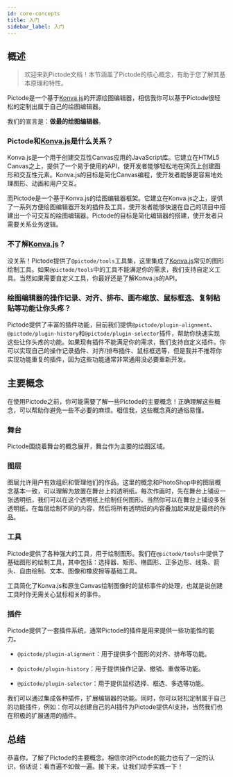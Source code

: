 ```yaml
---
id: core-concepts
title: 入门
sidebar_label: 入门
---
```


## 概述

> 欢迎来到Pictode文档！本节涵盖了Pictode的核心概念，有助于您了解其基本原理和特性。

Pictode是一个基于[Konva.js](https://konvajs.org/)的开源绘图编辑器，相信我你可以基于Pictode很轻松的定制出属于自己的绘图编辑器。

我们的宣言是：**做最的绘图编辑器**。

### Pictode和[Konva.js](https://konvajs.org/)是什么关系？

Konva.js是一个用于创建交互性Canvas应用的JavaScript库。它建立在HTML5 Canvas之上，提供了一个易于使用的API，使开发者能够轻松地在网页上创建图形和交互性元素。Konva.js的目标是简化Canvas编程，使开发者能够更容易地处理图形、动画和用户交互。

而Pictode是一个基于Konva.js的绘图编辑器框架。它建立在Konva.js之上，提供了一系列方便绘图编辑器开发的插件及工具，使开发者能够快速在自己的项目中搭建出一个可交互的绘图编辑器。Pictode的目标是简化编辑器的搭建，使开发者只需要关系业务逻辑。

### 不了解[Konva.js](https://konvajs.org/)？

没关系！Pictode提供了`@pictode/tools`工具集，这里集成了[Konva.js](https://konvajs.org/)常见的图形绘制工具。如果`@pictode/tools`中的工具不能满足你的需求，我们支持自定义工具。当然如果需要自定义工具，你最好还是了解Konva.js的API。

### 绘图编辑器的操作记录、对齐、排布、画布缩放、鼠标框选、复制粘贴等功能让你头疼？

Pictode提供了丰富的插件功能，目前我们提供`@pictode/plugin-alignment`、`@pictode/plugin-history`和`@pictode/plugin-selector`插件，帮助你快速实现这些让你头疼的功能。如果现有插件不能满足你的需求，我们支持自定义插件。你可以实现自己的操作记录插件、对齐/排布插件、鼠标框选等，但是我并不推荐你实现功能重复的插件，因为这些功能通常非常通用没必要重新开发。

## 主要概念

在使用Pictode之前，你可能需要了解一些Pictode的主要概念！正确理解这些概念，可以帮助你避免一些不必要的麻烦。相信我，这些概念真的通俗易懂。

### 舞台

Pictode围绕着舞台的概念展开，舞台作为主要的绘图区域。

### 图层

图层允许用户有效组织和管理他们的作品。这里的概念和PhotoShop中的图层概念基本一致，可以理解为放置在舞台上的透明纸。每次作画时，先在舞台上铺设一张透明纸，我们可以在这个透明纸上绘制任何图形。当然你可以在舞台上铺设多张透明纸，在每层绘制不同的内容，然后将所有透明纸的内容叠加起来就是最终的作品。

### 工具

Pictode提供了各种强大的工具，用于绘制图形。我们在`@pictode/tools`中提供了基础图形的绘制工具，其中包括：选择器、矩形、椭圆形、正多边形、线条、箭头、自由绘制、文本、图像和橡皮擦等基础工具。

工具简化了Konva.js和原生Canvas绘制图像时的鼠标事件的处理，也就是说创建工具时你无需关心鼠标相关的事件。

### 插件

Pictode提供了一套插件系统，通常Pictode的插件是用来提供一些功能性的能力。

- `@pictode/plugin-alignment`：用于提供多个图形的对齐、排布等功能。

- `@pictode/plugin-history`：用于提供操作记录、撤销、重做等功能。

- `@pictode/plugin-selector`：用于提供鼠标选择、框选、多选等功能。

我们可以通过集成各种插件，扩展编辑器的功能。同时，你可以轻松定制属于自己的功能插件，例如：你可以创建自己的AI插件为Pictode提供AI支持，当然我们也在积极的扩展通用的插件。

## 总结

恭喜你，了解了Pictode的主要概念。相信你对Pictode的能力也有了一定的认识，俗话说：看百遍不如做一遍。接下来，让我们动手实践一下！
